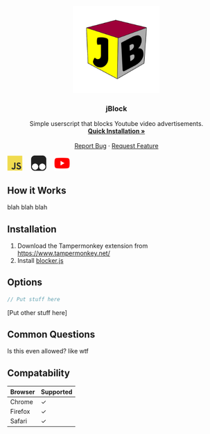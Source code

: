 <!-- PROJECT LOGO -->
<br />
<p align="center">
  <a href="https://github.com/gdavid7/jBlock">
    <img src="https://github.com/gdavid7/jBlock/blob/main/README%20Images/jBlock.png" alt="Logo" width="200" height="200">
  </a>

  <h3 align="center">jBlock</h3>

  <p align="center">
    Simple userscript that blocks Youtube video advertisements.
    <br />
    <a href="https://github.com/gdavid7/jBlock"><strong>Quick Installation »</strong></a>
    <br />
    <br />
    <a href="https://github.com/othneildrew/Best-README-Template">Report Bug</a>
    ·
    <a href="https://github.com/othneildrew/Best-README-Template/issues">Request Feature</a>
  </p>
</p>

<img src="https://github.com/gdavid7/jBlock/blob/main/README%20Images/javascript.svg" width="35px">&nbsp;&nbsp;&nbsp;&nbsp;
<img src="https://github.com/gdavid7/jBlock/blob/main/README%20Images/tampermonkey.svg" width="35px">&nbsp;&nbsp;&nbsp;&nbsp;
<img src="https://github.com/gdavid7/jBlock/blob/main/README%20Images/youtube.svg" width="35px">&nbsp;&nbsp;&nbsp;&nbsp;&nbsp;

## How it Works
blah blah blah

## Installation
1. Download the Tampermonkey extension from https://www.tampermonkey.net/
2. Install [blocker.js](https://github.com/gdavid7/jBlock/raw/master/jBlock.js)

## Options
```js
// Put stuff here
```
[Put other stuff here]

## Common Questions
Is this even allowed? like wtf

## Compatability
Browser | Supported
--------|------------
Chrome  |     ✓
Firefox |     ✓
Safari  |     ✓
